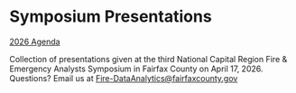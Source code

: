 # Symposium Presentations
<a href="https://storymaps.arcgis.com/stories/925f8fc5d452420bbf9b23a13b36c835">2026 Agenda</a>

Collection of presentations given at the third National Capital Region Fire & Emergency Analysts Symposium in Fairfax County on April 17, 2026. Questions? Email us at Fire-DataAnalytics@fairfaxcounty.gov
